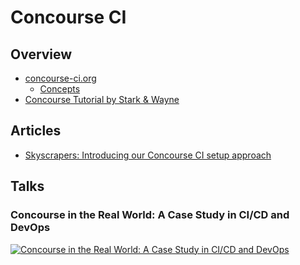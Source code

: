 # Concourse CI

## Overview

- [concourse-ci.org](https://concourse-ci.org/)
  - [Concepts](https://concourse-ci.org/concepts.html)
- [Concourse Tutorial by Stark & Wayne](https://concoursetutorial.com/)

## Articles

- [Skyscrapers: Introducing our Concourse CI setup approach](https://skyscrapers.eu/insights/introducing-our-concourse-setup-approach)


## Talks

### Concourse in the Real World: A Case Study in CI/CD and DevOps

[![Concourse in the Real World: A Case Study in CI/CD and DevOps](http://img.youtube.com/vi/Yu7m1D8Z-Yk/0.jpg)](http://www.youtube.com/watch?v=Yu7m1D8Z-Yk "Concourse in the Real World: A Case Study in CI/CD and DevOps")
